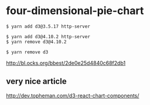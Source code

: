 # four-dimensional-pie-chart
```
$ yarn add d3@3.5.17 http-server
```

```
$ yarn add d3@4.10.2 http-server
$ yarn remove d3@4.10.2
```

```
$ yarn remove d3
```

http://bl.ocks.org/bbest/2de0e25d4840c68f2db1

## very nice article
http://dev.topheman.com/d3-react-chart-components/
